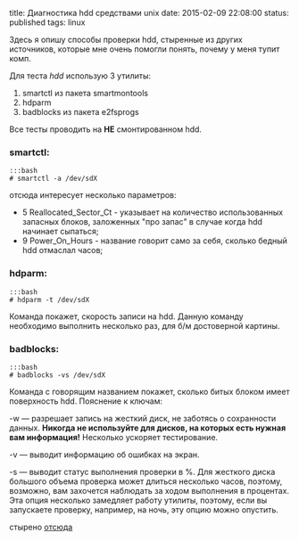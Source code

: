 title: Диагностика hdd средствами unix
date: 2015-02-09 22:08:00
status: published
tags: linux

Здесь я опишу способы проверки hdd, стыренные из других источников, которые мне очень помогли понять, почему у меня тупит комп.

Для теста *hdd* использую 3 утилиты:

1. smartctl из пакета smartmontools
2. hdparm
3. badblocks из пакета e2fsprogs

Все тесты проводить на **НЕ** смонтированном hdd.

### smartctl:

	:::bash
	# smartctl -a /dev/sdX

отсюда интересует несколько параметров:

* 5 Reallocated_Sector_Ct - указывает на количество использованных запасных блоков, заложенных "про запас" в случае когда hdd начинает сыпаться;
* 9 Power_On_Hours - название говорит само за себя, сколько бедный hdd отмаслал часов;

### hdparm:

	:::bash
	# hdparm -t /dev/sdX

Команда покажет, скорость записи на hdd. Данную команду необходимо выполнить несколько раз, для б/м достоверной картины.

### badblocks:

	:::bash
	# badblocks -vs /dev/sdX

Команда с говорящим названием покажет, сколько битых блоком имеет поверхность hdd. Пояснение к ключам:

-w — разрешает запись на жесткий диск, не заботясь о сохранности данных. **Никогда не используйте для дисков, на которых есть нужная вам информация!** Несколько ускоряет тестирование.

-v — выводит информацию об ошибках на экран.

-s — выводит статус выполнения проверки в %. Для жесткого диска большого объема проверка может длиться несколько часов, поэтому, возможно, вам захочется наблюдать за ходом выполнения в процентах. Эта опция несколько замедляет работу утилиты, поэтому, если вы запускаете проверку, например, на ночь, эту опцию можно опустить.

стырено [отсюда](http://www.ubuntu.sumy.ua/2013/04/%D0%B4%D0%B8%D0%B0%D0%B3%D0%BD%D0%BE%D1%81%D1%82%D0%B8%D0%BA%D0%B0-%D1%80%D0%B0%D0%B1%D0%BE%D1%82%D0%BE%D1%81%D0%BF%D0%BE%D1%81%D0%BE%D0%B1%D0%BD%D0%BE%D1%81%D1%82%D0%B8-%D0%B8-%D0%BF%D1%80%D0%BE.html)
